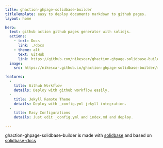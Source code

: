 ```yaml
---
title: ghaction-ghpage-solidbase-builder
titleTemplate: easy to deploy documents markdown to github pages.
layout: home

hero:
  text: github action github pages generator with solidjs.
  actions:
    - text: Docs
      link: ./docs
    - theme: alt
      text: GitHub
      link: https://github.com/nikescar/ghaction-ghpage-solidbase-builder
  image:
    src: https://nikescar.github.io/ghaction-ghpage-solidbase-builder/resources/logo.png

features:
  - 
    title: Github Workflow
    details: Deploy with github workflow easily.
  - 
    title: Jekyll Remote Theme
    details: Deploy with _config.yml jekyll integration.
  - 
    title: Easy Configurations
    details: Just edit _config.yml and index.md and deploy.

---
```


ghaction-ghpage-solidbase-builder is made with [solidbase](https://solidbase.dev/) and based on [solidbase-docs](https://github.com/kobaltedev/solidbase/tree/main/docs)